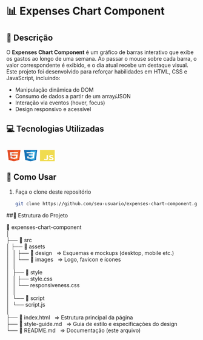 # 📊 Expenses Chart Component

## 📜 Descrição

O **Expenses Chart Component** é um gráfico de barras interativo que exibe os gastos ao longo de uma semana. Ao passar o mouse sobre cada barra, o valor correspondente é exibido, e o dia atual recebe um destaque visual. Este projeto foi desenvolvido para reforçar habilidades em HTML, CSS e JavaScript, incluindo:

- Manipulação dinâmica do DOM  
- Consumo de dados a partir de um array/JSON  
- Interação via eventos (hover, focus)  
- Design responsivo e acessível 

## 💻 Tecnologias Utilizadas

<div style="display: inline_block"><br>
  <img align="center" alt="html5" height="30" width="40" src="https://raw.githubusercontent.com/devicons/devicon/master/icons/html5/html5-original.svg">
  <img align="center" alt="css3"  height="30" width="40" src="https://raw.githubusercontent.com/devicons/devicon/master/icons/css3/css3-original.svg">
  <img align="center" alt="javascript" height="30" width="40" src="https://raw.githubusercontent.com/devicons/devicon/master/icons/javascript/javascript-plain.svg">
</div>

## 🎯 Como Usar

1. Faça o clone deste repositório  
   ```bash
   git clone https://github.com/seu-usuario/expenses-chart-component.git

##📂 Estrutura do Projeto

📁 expenses-chart-component<br>
│<br>
├── 📁 src<br>
│&nbsp;├── 📁 assets<br>
│&nbsp;   │   ├── 📁 design   &nbsp; ⇒ Esquemas e mockups (desktop, mobile etc.)<br>
│&nbsp;   │   └── 📁 images   &nbsp; ⇒ Logo, favicon e ícones<br>
│&nbsp;   │<br>
│&nbsp;   ├── 📁 style<br>
│&nbsp;   │     ├── style.css<br>
│&nbsp;   │     └── responsiveness.css<br>
│&nbsp;   │<br>
│&nbsp;   └── 📁 script<br>
│&nbsp;       └── script.js<br>
│<br>
├── 📄 index.html      &nbsp; ⇒ Estrutura principal da página<br>
├── 📄 style-guide.md  &nbsp; ⇒ Guia de estilo e especificações do design<br>
└── 📄 README.md       &nbsp; ⇒ Documentação (este arquivo)<br>


